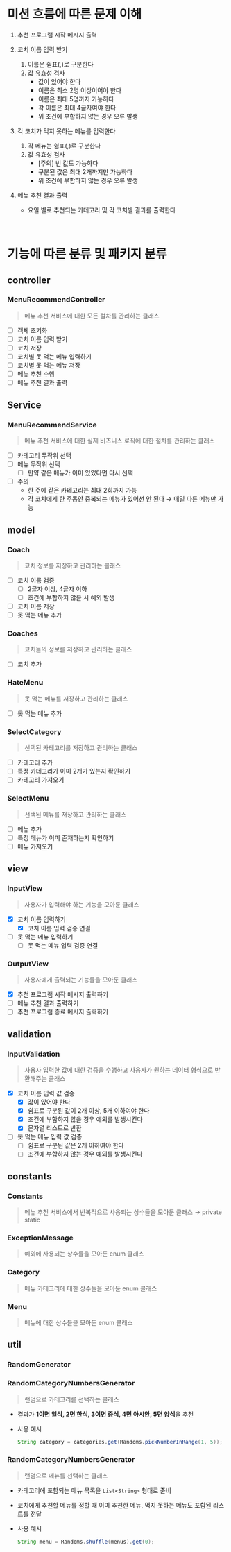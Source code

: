 # 미션 흐름에 따른 문제 이해

1. 추천 프로그램 시작 메시지 출력


2. 코치 이름 입력 받기
    1. 이름은 쉼표(,)로 구분한다
    2. 값 유효성 검사
        - 값이 있어야 한다
        - 이름은 최소 2명 이상이어야 한다
        - 이름은 최대 5명까지 가능하다
        - 각 이름은 최대 4글자여야 한다
        - 위 조건에 부합하지 않는 경우 오류 발생

3. 각 코치가 먹지 못하는 메뉴를 입력한다
    1. 각 메뉴는 쉼표(,)로 구분한다
    2. 값 유효성 검사
        - [주의] 빈 값도 가능하다
        - 구분된 값은 최대 2개까지만 가능하다
        - 위 조건에 부합하지 않는 경우 오류 발생

4. 메뉴 추천 결과 출력
    - 요일 별로 추천되는 카테고리 및 각 코치별 결과를 출력한다

<br>

# 기능에 따른 분류 및 패키지 분류

## controller

### MenuRecommendController

> 메뉴 추천 서비스에 대한 모든 절차를 관리하는 클래스
>
- [ ]  객체 초기화
- [ ]  코치 이름 입력 받기
- [ ]  코치 저장
- [ ]  코치별 못 먹는 메뉴 입력하기
- [ ]  코치별 못 먹는 메뉴 저장
- [ ]  메뉴 추천 수행
- [ ]  메뉴 추천 결과 출력

## Service

### MenuRecommendService

> 메뉴 추천 서비스에 대한 실제 비즈니스 로직에 대한 절차를 관리하는 클래스
>
- [ ]  카테고리 무작위 선택
- [ ]  메뉴 무작위 선택
    - [ ]  만약 같은 메뉴가 이미 있었다면 다시 선택
- [ ]  주의
    - 한 주에 같은 카테고리는 최대 2회까지 가능
    - 각 코치에게 한 주동안 중복되는 메뉴가 있어선 안 된다 → 매일 다른 메뉴만 가능

## model

### Coach

> 코치 정보를 저장하고 관리하는 클래스
>
- [ ]  코치 이름 검증
    - [ ]  2글자 이상, 4글자 이하
    - [ ]  조건에 부합하지 않을 시 예외 발생
- [ ]  코치 이름 저장
- [ ]  못 먹는 메뉴 추가

### Coaches

> 코치들의 정보를 저장하고 관리하는 클래스
>
- [ ]  코치 추가

### HateMenu

> 못 먹는 메뉴를 저장하고 관리하는 클래스
>
- [ ]  못 먹는 메뉴 추가

### SelectCategory

> 선택된 카테고리를 저장하고 관리하는 클래스
>
- [ ]  카테고리 추가
- [ ]  특정 카테고리가 이미 2개가 있는지 확인하기
- [ ]  카테고리 가져오기

### SelectMenu

> 선택된 메뉴를 저장하고 관리하는 클래스
>
- [ ]  메뉴 추가
- [ ]  특정 메뉴가 이미 존재하는지 확인하기
- [ ]  메뉴 가져오기

## view

### InputView

> 사용자가 입력해야 하는 기능을 모아둔 클래스
>
- [x]  코치 이름 입력하기
    - [x]  코치 이름 입력 검증 연결
- [ ]  못 먹는 메뉴 입력하기
    - [ ]  못 먹는 메뉴 입력 검증 연결

### OutputView

> 사용자에게 출력되는 기능들을 모아둔 클래스
>
- [x]  추천 프로그램 시작 메시지 출력하기
- [ ]  메뉴 추천 결과 출력하기
- [ ]  추천 프로그램 종료 메시지 출력하기

## validation

### InputValidation

> 사용자 입력한 값에 대한 검증을 수행하고 사용자가 원하는 데이터 형식으로 반환해주는 클래스
>
- [x]  코치 이름 입력 값 검증
    - [x]  값이 있어야 한다
    - [x]  쉼표로 구분된 값이 2개 이상, 5개 이하여야 한다
    - [x]  조건에 부합하지 않을 경우 예외를 발생시킨다
    - [x]  문자열 리스트로 반환
- [ ]  못 먹는 메뉴 입력 값 검증
    - [ ]  쉼표로 구분된 값은 2개 이하여야 한다
    - [ ]  조건에 부합하지 않는 경우 예외를 발생시킨다

## constants

### Constants

> 메뉴 추천 서비스에서 반복적으로 사용되는 상수들을 모아둔 클래스 → private static
>

### ExceptionMessage

> 예외에 사용되는 상수들을 모아둔 enum 클래스
>

### Category

> 메뉴 카테고리에 대한 상수들을 모아둔 enum 클래스
>

### Menu

> 메뉴에 대한 상수들을 모아둔 enum 클래스
>

## util

### RandomGenerator

### RandomCategoryNumbersGenerator

> 랜덤으로 카테고리를 선택하는 클래스
>
- 결과가 **1이면 일식, 2면 한식, 3이면 중식, 4면 아시안, 5면 양식**을 추천
- 사용 예시

    ```java
    String category = categories.get(Randoms.pickNumberInRange(1, 5));
    ```


### RandomCategoryNumbersGenerator

> 랜덤으로 메뉴를 선택하는 클래스
>
- 카테고리에 포함되는 메뉴 목록을 `List<String>` 형태로 준비
- 코치에게 추천할 메뉴를 정할 때 이미 추천한 메뉴, 먹지 못하는 메뉴도 포함된 리스트를 전달
- 사용 예시

    ```java
    String menu = Randoms.shuffle(menus).get(0);
    ```
